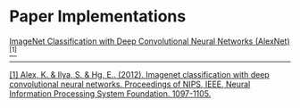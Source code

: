 # Paper Implementations

[ImageNet Classification with Deep Convolutional Neural Networks (AlexNet)<sup>[1]</sup>](https://github.com/Andrewzh112/Paper-Implementations/tree/master/AlexNet)































---

[[1] Alex, K. & Ilya, S. & Hg, E.. (2012). Imagenet classification with deep convolutional neural networks. Proceedings of NIPS, IEEE, Neural Information Processing System Foundation. 1097-1105. ](https://papers.nips.cc/paper/4824-imagenet-classification-with-deep-convolutional-neural-networks.pdf)